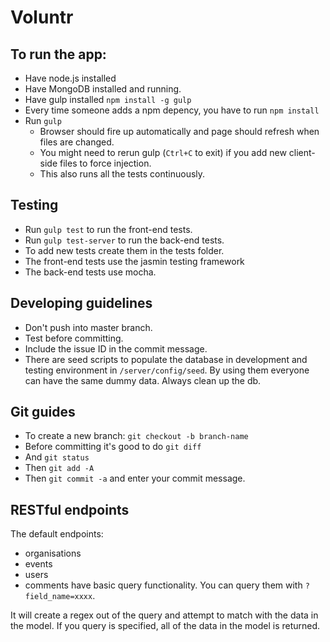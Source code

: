 # Voluntr

## To run the app:

- Have node.js installed
- Have MongoDB installed and running.
- Have gulp installed `npm install -g gulp`
- Every time someone adds a npm depency, you have to run `npm install`
- Run `gulp`
  - Browser should fire up automatically and page should refresh when files are changed.
  - You might need to rerun gulp (`Ctrl+C` to exit) if you add new client-side files to force injection.
  - This also runs all the tests continuously.

## Testing
- Run `gulp test` to run the front-end tests.
- Run `gulp test-server` to run the back-end tests. 
- To add new tests create them in the tests folder.
- The front-end tests use the jasmin testing framework
- The back-end tests use mocha.

## Developing guidelines

- Don't push into master branch.
- Test before committing.
- Include the issue ID in the commit message.
- There are seed scripts to populate the database in development and testing environment in `/server/config/seed`. By using them everyone can have the same dummy data. Always clean up the db.

## Git guides

- To create a new branch: `git checkout -b branch-name`
- Before committing it's good to do `git diff`
- And `git status`
- Then `git add -A`
- Then `git commit -a` and enter your commit message.

## RESTful endpoints

The default endpoints:
- organisations
- events
- users
- comments
have basic query functionality. You can query them with `?field_name=xxxx`.

It will create a regex out of the query and attempt to match with the data in the model.
If you query is specified, all of the data in the model is returned.